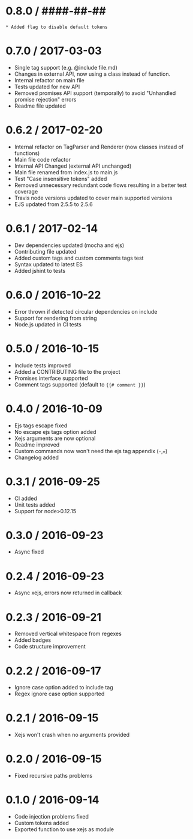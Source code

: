 0.8.0 / ####-##-##
==================

    * Added flag to disable default tokens


0.7.0 / 2017-03-03
==================

  * Single tag support (e.g. @include file.md)
  * Changes in external API, now using a class instead of function.
  * Internal refactor on main file
  * Tests updated for new API
  * Removed promises API support (temporally) to avoid "Unhandled promise rejection" errors
  * Readme file updated

0.6.2 / 2017-02-20
==================

  * Internal refactor on TagParser and Renderer (now classes instead of functions)
  * Main file code refactor
  * Internal API Changed (external API unchanged)
  * Main file renamed from index.js to main.js
  * Test "Case insensitive tokens" added
  * Removed unnecessary redundant code flows resulting in a better test coverage
  * Travis node versions updated to cover main supported versions
  * EJS updated from 2.5.5 to 2.5.6

0.6.1 / 2017-02-14
==================

  * Dev dependencies updated (mocha and ejs)
  * Contributing file updated
  * Added custom tags and custom comments tags test
  * Syntax updated to latest ES
  * Added jshint to tests

0.6.0 / 2016-10-22
==================

  * Error thrown if detected circular dependencies on include
  * Support for rendering from string
  * Node.js updated in CI tests

0.5.0 / 2016-10-15
==================

  * Include tests improved
  * Added a CONTRIBUTING file to the project
  * Promises interface supported
  * Comment tags supported (default to `{{# comment }}`)

0.4.0 / 2016-10-09
==================

  * Ejs tags escape fixed
  * No escape ejs tags option added
  * Xejs arguments are now optional
  * Readme improved
  * Custom commands now won't need the ejs tag appendix (`-`,`=`)
  * Changelog added

0.3.1 / 2016-09-25
==================

  * CI added
  * Unit tests added
  * Support for node>0.12.15

0.3.0 / 2016-09-23
==================

  * Async fixed

0.2.4 / 2016-09-23
==================

  * Async xejs, errors now returned in callback

0.2.3 / 2016-09-21
==================

  * Removed vertical whitespace from regexes
  * Added badges
  * Code structure improvement

0.2.2 / 2016-09-17
==================

  * Ignore case option added to include tag
  * Regex ignore case option supported

0.2.1 / 2016-09-15
==================

  * Xejs won't crash when no arguments provided

0.2.0 / 2016-09-15
==================

  * Fixed recursive paths problems

0.1.0 / 2016-09-14
==================

  * Code injection problems fixed
  * Custom tokens added
  * Exported function to use xejs as module
